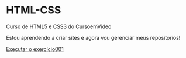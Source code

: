 # HTML-CSS
 Curso de HTML5 e CSS3 do CursoemVideo

 Estou aprendendo a criar sites e agora vou gerenciar meus repositorios!

<a href="https://felipesouza28.github.io/HTML-CSS//Exercicios/ex001/index.html"> Executar o exercício001 </a>